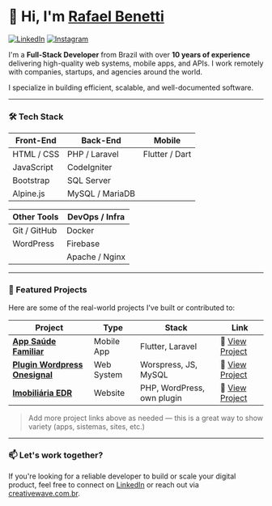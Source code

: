 # 👋 Hi, I'm [Rafael Benetti](https://creativewave.com.br)

[![LinkedIn](https://img.shields.io/badge/LinkedIn-%230077B5.svg?style=for-the-badge&logo=linkedin&logoColor=white)](https://www.linkedin.com/in/rafael-silv%C3%A9rio-9391531b5/)
[![Instagram](https://img.shields.io/badge/Instagram-%23E4405F.svg?style=for-the-badge&logo=instagram&logoColor=white)](https://www.instagram.com/creativewave.dev)

I'm a **Full-Stack Developer** from Brazil with over **10 years of experience** delivering high-quality web systems, mobile apps, and APIs. I work remotely with companies, startups, and agencies around the world.

I specialize in building efficient, scalable, and well-documented software.

---

### 🛠 Tech Stack

| Front-End       | Back-End         | Mobile         |
|-----------------|------------------|----------------|
| HTML / CSS      | PHP / Laravel    | Flutter / Dart |
| JavaScript      | CodeIgniter      |                |
| Bootstrap       | SQL Server       |                |
| Alpine.js       | MySQL / MariaDB  |                |

| Other Tools     | DevOps / Infra   |
|-----------------|------------------|
| Git / GitHub    | Docker           |
| WordPress       | Firebase         |
|                 | Apache / Nginx   |

---

### 🚀 Featured Projects

Here are some of the real-world projects I've built or contributed to:

| Project | Type | Stack | Link |
|--------|------|-------|------|
| **[App Saúde Familiar](https://creativewave.com.br/projetos/saude-familiar)** | Mobile App | Flutter, Laravel | 🔗 [View Project](https://creativewave.com.br/projetos/saude-familiar) |
| **[Plugin Wordpress Onesignal](https://creativewave.com.br/projetos/surf-terapia)** | Web System | Worspress, JS, MySQL | 🔗 [View Project](https://github.com/rafael-benetti/flutter-onesignal-wordpress) |
| **[Imobiliária EDR](https://eddierobaski.com)** | Website | PHP, WordPress, own plugin | 🔗 [View Project](https://eddierobaski.com) |

> Add more project links above as needed — this is a great way to show variety (apps, sistemas, sites, etc.)

---

### 📫 Let's work together?

If you're looking for a reliable developer to build or scale your digital product, feel free to connect on [LinkedIn](https://www.linkedin.com/in/rafael-silv%C3%A9rio-9391531b5/) or reach out via [creativewave.com.br](https://creativewave.com.br).
